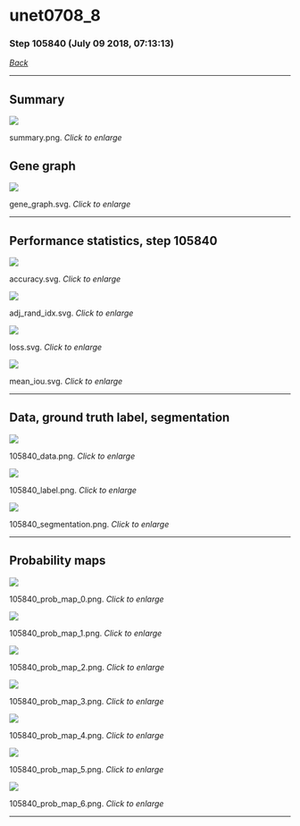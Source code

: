 # unet0708_8

### Step 105840 (July 09 2018, 07:13:13)

[_Back_](..)

---

## Summary

<div class="images"><a href="media/summary.png"><img  src="media/summary.png" align="center"></a><p>summary.png. <i>Click to enlarge</i></p></div>

## Gene graph

<div class="images"><a href="media/gene_graph.svg"><img  src="media/gene_graph.svg" align="center"></a><p>gene_graph.svg. <i>Click to enlarge</i></p></div>

---

## Performance statistics, step 105840

<div class="images"><a href="media/accuracy.svg"><img class="mini" src="media/accuracy.svg" align="center"></a><p>accuracy.svg. <i>Click to enlarge</i></p></div>
<div class="images"><a href="media/adj_rand_idx.svg"><img class="mini" src="media/adj_rand_idx.svg" align="center"></a><p>adj_rand_idx.svg. <i>Click to enlarge</i></p></div>
<div class="images"><a href="media/loss.svg"><img class="mini" src="media/loss.svg" align="center"></a><p>loss.svg. <i>Click to enlarge</i></p></div>
<div class="images"><a href="media/mean_iou.svg"><img class="mini" src="media/mean_iou.svg" align="center"></a><p>mean_iou.svg. <i>Click to enlarge</i></p></div>

---

## Data, ground truth label, segmentation

<div class="images"><a href="media/105840_data.png"><img class="mini" src="media/105840_data.png" align="center"></a><p>105840_data.png. <i>Click to enlarge</i></p></div>
<div class="images"><a href="media/105840_label.png"><img class="mini" src="media/105840_label.png" align="center"></a><p>105840_label.png. <i>Click to enlarge</i></p></div>
<div class="images"><a href="media/105840_segmentation.png"><img class="mini" src="media/105840_segmentation.png" align="center"></a><p>105840_segmentation.png. <i>Click to enlarge</i></p></div>

---

## Probability maps

<div class="images"><a href="media/105840_prob_map_0.png"><img class="mini" src="media/105840_prob_map_0.png" align="center"></a><p>105840_prob_map_0.png. <i>Click to enlarge</i></p></div>
<div class="images"><a href="media/105840_prob_map_1.png"><img class="mini" src="media/105840_prob_map_1.png" align="center"></a><p>105840_prob_map_1.png. <i>Click to enlarge</i></p></div>
<div class="images"><a href="media/105840_prob_map_2.png"><img class="mini" src="media/105840_prob_map_2.png" align="center"></a><p>105840_prob_map_2.png. <i>Click to enlarge</i></p></div>
<div class="images"><a href="media/105840_prob_map_3.png"><img class="mini" src="media/105840_prob_map_3.png" align="center"></a><p>105840_prob_map_3.png. <i>Click to enlarge</i></p></div>
<div class="images"><a href="media/105840_prob_map_4.png"><img class="mini" src="media/105840_prob_map_4.png" align="center"></a><p>105840_prob_map_4.png. <i>Click to enlarge</i></p></div>
<div class="images"><a href="media/105840_prob_map_5.png"><img class="mini" src="media/105840_prob_map_5.png" align="center"></a><p>105840_prob_map_5.png. <i>Click to enlarge</i></p></div>
<div class="images"><a href="media/105840_prob_map_6.png"><img class="mini" src="media/105840_prob_map_6.png" align="center"></a><p>105840_prob_map_6.png. <i>Click to enlarge</i></p></div>

---


